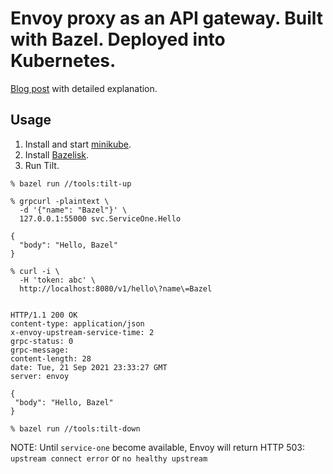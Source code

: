 # Envoy proxy as an API gateway. Built with Bazel. Deployed into Kubernetes.

[Blog post](https://dev.ms/post/envoy-as-an-api-gateway/) with detailed explanation.

## Usage

1. Install and start [minikube](https://minikube.sigs.k8s.io/docs/start/).
1. Install [Bazelisk](https://github.com/bazelbuild/bazelisk#installation).
1. Run Tilt.

```shell
% bazel run //tools:tilt-up

% grpcurl -plaintext \
  -d '{"name": "Bazel"}' \
  127.0.0.1:55000 svc.ServiceOne.Hello

{
  "body": "Hello, Bazel"
}

% curl -i \
  -H 'token: abc' \
  http://localhost:8080/v1/hello\?name\=Bazel


HTTP/1.1 200 OK
content-type: application/json
x-envoy-upstream-service-time: 2
grpc-status: 0
grpc-message:
content-length: 28
date: Tue, 21 Sep 2021 23:33:27 GMT
server: envoy

{
 "body": "Hello, Bazel"
}

% bazel run //tools:tilt-down
```

NOTE: Until `service-one` become available, Envoy will return HTTP 503:
`upstream connect error` or `no healthy upstream`
